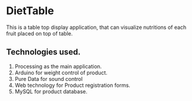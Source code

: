 # DietTable
This is a table top display application, that can visualize nutritions of each fruit placed on top of table.


## Technologies used.

1. Processing as the main application.
2. Arduino for weight control of product.
3. Pure Data for sound control
4. Web technology for Product registration forms.
5. MySQL for product database.
